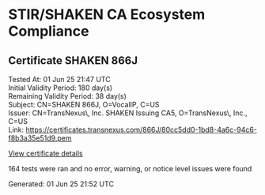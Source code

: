 # STIR/SHAKEN CA Ecosystem Compliance

## Certificate SHAKEN 866J

Tested At: 01 Jun 25 21:47 UTC\
Initial Validity Period: 180 day(s)\
Remaining Validity Period: 38 day(s)\
Subject: CN=SHAKEN 866J, O=VocalIP, C=US\
Issuer: CN=TransNexus\\, Inc. SHAKEN Issuing CA5, O=TransNexus\\, Inc., C=US\
Link: https://certificates.transnexus.com/866J/80cc5dd0-1bd8-4a6c-94c6-f8b3a35e51d9.pem

[View certificate details](https://x509.io/?cert=MIICxzCCAm2gAwIBAgIQbYNL2ZIMOsiMpcJAyVMnpjAKBggqhkjOPQQDAjBWMQswCQYDVQQGEwJVUzEZMBcGA1UEChMQVHJhbnNOZXh1cywgSW5jLjEsMCoGA1UEAxMjVHJhbnNOZXh1cywgSW5jLiBTSEFLRU4gSXNzdWluZyBDQTUwHhcNMjUwMTEwMTUzNDE4WhcNMjUwNzA5MTUzNDE3WjA1MQswCQYDVQQGEwJVUzEQMA4GA1UEChMHVm9jYWxJUDEUMBIGA1UEAxMLU0hBS0VOIDg2NkowWTATBgcqhkjOPQIBBggqhkjOPQMBBwNCAAQug3KL2jzAmj8Q%2Fb99A7%2BAfvN4Cwcp9YTyem6jsOJtuXQLrrmnIurRzkkmHN%2BvnBPgTcdqbPZ5DZly9t41Fug4o4IBPDCCATgwDAYDVR0TAQH%2FBAIwADAOBgNVHQ8BAf8EBAMCB4AwHQYDVR0OBBYEFAJVodbw7SkMCIEL9or8pHj%2FOsFWMB8GA1UdIwQYMBaAFNoAs4f4gj%2B%2FuiKiZGO19i%2FMjnXKMBcGA1UdIAQQMA4wDAYKYIZIAYb%2FCQEBBDCBpgYDVR0fBIGeMIGbMIGYoDqgOIY2aHR0cHM6Ly9hdXRoZW50aWNhdGUtYXBpLmljb25lY3Rpdi5jb20vZG93bmxvYWQvdjEvY3JsolqkWDBWMRQwEgYDVQQHDAtCcmlkZ2V3YXRlcjELMAkGA1UECAwCTkoxEzARBgNVBAMMClNUSS1QQSBDUkwxCzAJBgNVBAYTAlVTMQ8wDQYDVQQKDAZTVEktUEEwFgYIKwYBBQUHARoECjAIoAYWBDg2NkowCgYIKoZIzj0EAwIDSAAwRQIhAJR5tSqaVTu1Q9FJtk7PDFnWZM3lWmA4I4Ncthy3on%2BSAiBTONXkpx4intGI592IxggLhvEvjO3k3Uwt3sKb47KNgw%3D%3D)

164 tests were ran and no error, warning, or notice level issues were found


Generated: 01 Jun 25 21:52 UTC